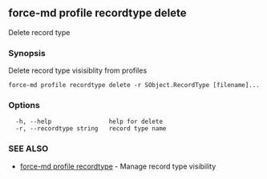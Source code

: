 ## force-md profile recordtype delete

Delete record type

### Synopsis

Delete record type visisiblity from profiles

```
force-md profile recordtype delete -r SObject.RecordType [filename]...
```

### Options

```
  -h, --help                help for delete
  -r, --recordtype string   record type name
```

### SEE ALSO

* [force-md profile recordtype](force-md_profile_recordtype.md)	 - Manage record type visibility

